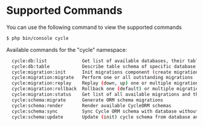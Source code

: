 # Supported Commands

You can use the following command to view the supported commands

```bash
$ php bin/console cycle
```

Available commands for the "cycle" namespace:

```bash
  cycle:db:list             Get list of available databases, their tables and records count
  cycle:db:table            Describe table schema of specific database
  cycle:migration:init      Init migrations component (create migrations table)
  cycle:migration:migrate   Perform one or all outstanding migrations
  cycle:migration:replay    Replay (down, up) one or multiple migrations
  cycle:migration:rollback  Rollback one (default) or multiple migrations
  cycle:migration:status    Get list of all available migrations and their statuses
  cycle:schema:migrate      Generate ORM schema migrations
  cycle:schema:render       Render available CycleORM schemas
  cycle:schema:sync         Sync Cycle ORM schema with database without intermediate migration (risk operation)
  cycle:schema:update       Update (init) cycle schema from database and annotated classes

```
